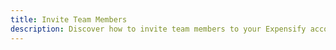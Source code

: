 ```yaml
---  
title: Invite Team Members  
description: Discover how to invite team members to your Expensify account and collaborate seamlessly on expense management.  
---  
```

